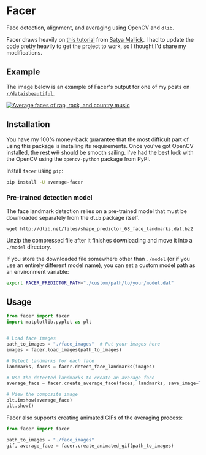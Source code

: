 # Facer

Face detection, alignment, and averaging using OpenCV and `dlib`.

Facer draws heavily on [this tutorial](https://www.learnopencv.com/average-face-opencv-c-python-tutorial/) from [Satya Mallick](https://github.com/spmallick). I had to update the code pretty heavily to get the project to work, so I thought I'd share my modifications.

## Example

The image below is an example of Facer's output for one of my posts on [`r/dataisbeautiful`](https://www.reddit.com/r/dataisbeautiful/comments/crxrud/the_average_faces_of_rap_rock_and_country/).

[![Average faces of rap, rock, and country music](https://www.johnwmillr.com/assets/images/FaceAverages/Faces_RapRockCountry.png)](https://www.reddit.com/r/dataisbeautiful/comments/crxrud/the_average_faces_of_rap_rock_and_country/)

## Installation

You have my 100% money-back guarantee that the most difficult part of using this package is installing its requirements. Once you've got OpenCV installed, the rest ~~will~~ should be smooth sailing. I've had the best luck with the OpenCV using the `opencv-python` package from PyPI.

Install `facer` using `pip`:

```bash
pip install -U average-facer
```

### Pre-trained detection model

The face landmark detection relies on a pre-trained model that must be downloaded separately from the `dlib` package itself.

```shell
wget http://dlib.net/files/shape_predictor_68_face_landmarks.dat.bz2
```

Unzip the compressed file after it finishes downloading and move it into a `./model` directory.

If you store the downloaded file somewhere other than `./model` (or if you use an entirely different model name), you can set a custom model path as an environment variable:

```bash
export FACER_PREDICTOR_PATH="./custom/path/to/your/model.dat"
```

## Usage

```python
from facer import facer
import matplotlib.pyplot as plt


# Load face images
path_to_images = "./face_images"  # Put your images here
images = facer.load_images(path_to_images)

# Detect landmarks for each face
landmarks, faces = facer.detect_face_landmarks(images)

# Use the detected landmarks to create an average face
average_face = facer.create_average_face(faces, landmarks, save_image=True)

# View the composite image
plt.imshow(average_face)
plt.show()
```

Facer also supports creating animated GIFs of the averaging process:

```python
from facer import facer

path_to_images = "./face_images"
gif, average_face = facer.create_animated_gif(path_to_images)
```
